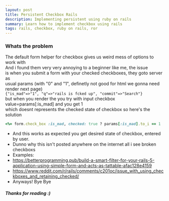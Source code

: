 ```yaml
---
layout: post
title: Persistent Checkbox Rails
description: Implementing persistent using ruby on rails 
summary: Learn how to implement checkbox using rails
tags: rails, checkbox, ruby on rails, ror
---
```


### Whats the problem  
The default form helper for checkbox gives us weird mess of options to work with    
And i found them very very annoying to a beginner like me, the issue    
is when you submit a form with your checked checkboxes, they goto server as  
usual params (with "0" and "1", definetly not good for html we gonna need render next page)   
`{"is_mad"=>"1", "q"=>"rails is fcked up", "commit"=>"Search"}`  
but when you render the you try with input checkbox value=params[:is_mad] and you get 1  
which doesnt represents the checked state of checkbox so here's the solution  

```ruby
<%= form.check_box :is_mad, checked: true ? params[:is_mad].to_i == 1 : false, class:"bs-sucks" %>
```

- And this works as expected you get desired state of checkbox, entered by user.
- Dunno why this isn't posted anywhere on the internet all i see broken checkboxs
- Examples: 
- https://betterprogramming.pub/build-a-smart-filter-for-your-rails-5-application-using-simple-form-and-acts-as-tattable-afac128e4159
- https://www.reddit.com/r/rails/comments/c201oc/issue_with_using_checkboxes_and_retaining_checked/
- Anyways! Bye Bye

##### Thanks for reading :)  
